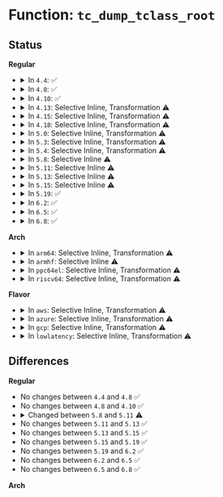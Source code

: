 # Function: <code>tc_dump_tclass_root</code>

## Status
<b>Regular</b>
<ul>
<li>
<details>
<summary>In <code>4.4</code>: ✅</summary>

```c
int tc_dump_tclass_root(struct Qdisc *root, struct sk_buff *skb, struct tcmsg *tcm, struct netlink_callback *cb, int *t_p, int s_t);
```

**Collision:** Unique Static

**Inline:** No

**Transformation:** False

**Instances:**

```
In net/sched/sch_api.c (ffffffff817435c0)
Location: net/sched/sch_api.c:1761
Inline: False
Direct callers:
  - net/sched/sch_api.c:tc_dump_tclass
  - net/sched/sch_api.c:tc_dump_tclass
```
**Symbols:**

```
ffffffff817435c0-ffffffff81743665: tc_dump_tclass_root (STB_LOCAL)
```
</details>
</li>
<li>
<details>
<summary>In <code>4.8</code>: ✅</summary>

```c
int tc_dump_tclass_root(struct Qdisc *root, struct sk_buff *skb, struct tcmsg *tcm, struct netlink_callback *cb, int *t_p, int s_t);
```

**Collision:** Unique Static

**Inline:** No

**Transformation:** False

**Instances:**

```
In net/sched/sch_api.c (ffffffff817b0460)
Location: net/sched/sch_api.c:1763
Inline: False
Direct callers:
  - net/sched/sch_api.c:tc_dump_tclass
  - net/sched/sch_api.c:tc_dump_tclass
```
**Symbols:**

```
ffffffff817b0460-ffffffff817b0505: tc_dump_tclass_root (STB_LOCAL)
```
</details>
</li>
<li>
<details>
<summary>In <code>4.10</code>: ✅</summary>

```c
int tc_dump_tclass_root(struct Qdisc *root, struct sk_buff *skb, struct tcmsg *tcm, struct netlink_callback *cb, int *t_p, int s_t);
```

**Collision:** Unique Static

**Inline:** No

**Transformation:** False

**Instances:**

```
In net/sched/sch_api.c (ffffffff817dfb60)
Location: net/sched/sch_api.c:1798
Inline: False
Direct callers:
  - net/sched/sch_api.c:tc_dump_tclass
  - net/sched/sch_api.c:tc_dump_tclass
```
**Symbols:**

```
ffffffff817dfb60-ffffffff817dfc43: tc_dump_tclass_root (STB_LOCAL)
```
</details>
</li>
<li>
<details>
<summary>In <code>4.13</code>: Selective Inline, Transformation ⚠️</summary>

**Collision:** Unique Static

**Inline:** Selective

**Transformation:** True

**Instances:**

```
In net/sched/sch_api.c (ffffffff817ff19c)
Location: net/sched/sch_api.c:1816
Inline: True
Inline callers:
  - net/sched/sch_api.c:tc_dump_tclass
  - net/sched/sch_api.c:tc_dump_tclass
Direct callers:
  - net/sched/sch_api.c:tc_dump_tclass
  - net/sched/sch_api.c:tc_dump_tclass
```
**Symbols:**

```
ffffffff817fefe0-ffffffff817ff104: tc_dump_tclass_root.part.28 (STB_LOCAL)
```
</details>
</li>
<li>
<details>
<summary>In <code>4.15</code>: Selective Inline, Transformation ⚠️</summary>

**Collision:** Unique Static

**Inline:** Selective

**Transformation:** True

**Instances:**

```
In net/sched/sch_api.c (ffffffff8187ce2c)
Location: net/sched/sch_api.c:1878
Inline: True
Inline callers:
  - net/sched/sch_api.c:tc_dump_tclass
  - net/sched/sch_api.c:tc_dump_tclass
Direct callers:
  - net/sched/sch_api.c:tc_dump_tclass
  - net/sched/sch_api.c:tc_dump_tclass
```
**Symbols:**

```
ffffffff8187cc70-ffffffff8187cd94: tc_dump_tclass_root.part.29 (STB_LOCAL)
```
</details>
</li>
<li>
<details>
<summary>In <code>4.18</code>: Selective Inline, Transformation ⚠️</summary>

**Collision:** Unique Static

**Inline:** Selective

**Transformation:** True

**Instances:**

```
In net/sched/sch_api.c (ffffffff818cf6bc)
Location: net/sched/sch_api.c:2021
Inline: True
Inline callers:
  - net/sched/sch_api.c:tc_dump_tclass
  - net/sched/sch_api.c:tc_dump_tclass
Direct callers:
  - net/sched/sch_api.c:tc_dump_tclass
  - net/sched/sch_api.c:tc_dump_tclass
```
**Symbols:**

```
ffffffff818cf500-ffffffff818cf624: tc_dump_tclass_root.part.33 (STB_LOCAL)
```
</details>
</li>
<li>
<details>
<summary>In <code>5.0</code>: Selective Inline, Transformation ⚠️</summary>

**Collision:** Unique Static

**Inline:** Selective

**Transformation:** True

**Instances:**

```
In net/sched/sch_api.c (ffffffff818fa5ac)
Location: net/sched/sch_api.c:2119
Inline: True
Inline callers:
  - net/sched/sch_api.c:tc_dump_tclass
  - net/sched/sch_api.c:tc_dump_tclass
Direct callers:
  - net/sched/sch_api.c:tc_dump_tclass
  - net/sched/sch_api.c:tc_dump_tclass
```
**Symbols:**

```
ffffffff818fa3f0-ffffffff818fa51c: tc_dump_tclass_root.part.28 (STB_LOCAL)
```
</details>
</li>
<li>
<details>
<summary>In <code>5.3</code>: Selective Inline, Transformation ⚠️</summary>

**Collision:** Unique Static

**Inline:** Selective

**Transformation:** True

**Instances:**

```
In net/sched/sch_api.c (ffffffff81959e5f)
Location: net/sched/sch_api.c:2136
Inline: True
Inline callers:
  - net/sched/sch_api.c:tc_dump_tclass
  - net/sched/sch_api.c:tc_dump_tclass
Direct callers:
  - net/sched/sch_api.c:tc_dump_tclass
  - net/sched/sch_api.c:tc_dump_tclass
```
**Symbols:**

```
ffffffff81959ca0-ffffffff81959dca: tc_dump_tclass_root.part.0 (STB_LOCAL)
```
</details>
</li>
<li>
<details>
<summary>In <code>5.4</code>: Selective Inline, Transformation ⚠️</summary>

**Collision:** Unique Static

**Inline:** Selective

**Transformation:** True

**Instances:**

```
In net/sched/sch_api.c (ffffffff819902ff)
Location: net/sched/sch_api.c:2157
Inline: True
Inline callers:
  - net/sched/sch_api.c:tc_dump_tclass
  - net/sched/sch_api.c:tc_dump_tclass
Direct callers:
  - net/sched/sch_api.c:tc_dump_tclass
  - net/sched/sch_api.c:tc_dump_tclass
```
**Symbols:**

```
ffffffff81990140-ffffffff8199026a: tc_dump_tclass_root.part.0 (STB_LOCAL)
```
</details>
</li>
<li>
<details>
<summary>In <code>5.8</code>: Selective Inline ⚠️</summary>

```c
int tc_dump_tclass_root(struct Qdisc *root, struct sk_buff *skb, struct tcmsg *tcm, struct netlink_callback *cb, int *t_p, int s_t);
```

**Collision:** Unique Static

**Inline:** Selective

**Transformation:** False

**Instances:**

```
In net/sched/sch_api.c (ffffffff81a67c80)
Location: net/sched/sch_api.c:2167
Inline: True
Direct callers:
  - net/sched/sch_api.c:tc_dump_tclass
  - net/sched/sch_api.c:tc_dump_tclass
```
**Symbols:**

```
ffffffff81a67c80-ffffffff81a67da5: tc_dump_tclass_root (STB_LOCAL)
```
</details>
</li>
<li>
<details>
<summary>In <code>5.11</code>: Selective Inline ⚠️</summary>

```c
int tc_dump_tclass_root(struct Qdisc *root, struct sk_buff *skb, struct tcmsg *tcm, struct netlink_callback *cb, int *t_p, int s_t, bool recur);
```

**Collision:** Unique Static

**Inline:** Selective

**Transformation:** False

**Instances:**

```
In net/sched/sch_api.c (ffffffff81a70380)
Location: net/sched/sch_api.c:2168
Inline: True
Direct callers:
  - net/sched/sch_api.c:tc_dump_tclass
  - net/sched/sch_api.c:tc_dump_tclass
```
**Symbols:**

```
ffffffff81a70380-ffffffff81a704a9: tc_dump_tclass_root (STB_LOCAL)
```
</details>
</li>
<li>
<details>
<summary>In <code>5.13</code>: Selective Inline ⚠️</summary>

```c
int tc_dump_tclass_root(struct Qdisc *root, struct sk_buff *skb, struct tcmsg *tcm, struct netlink_callback *cb, int *t_p, int s_t, bool recur);
```

**Collision:** Unique Static

**Inline:** Selective

**Transformation:** False

**Instances:**

```
In net/sched/sch_api.c (ffffffff81a58c80)
Location: net/sched/sch_api.c:2169
Inline: True
Direct callers:
  - net/sched/sch_api.c:tc_dump_tclass
  - net/sched/sch_api.c:tc_dump_tclass
```
**Symbols:**

```
ffffffff81a58c80-ffffffff81a58da9: tc_dump_tclass_root (STB_LOCAL)
```
</details>
</li>
<li>
<details>
<summary>In <code>5.15</code>: Selective Inline ⚠️</summary>

```c
int tc_dump_tclass_root(struct Qdisc *root, struct sk_buff *skb, struct tcmsg *tcm, struct netlink_callback *cb, int *t_p, int s_t, bool recur);
```

**Collision:** Unique Static

**Inline:** Selective

**Transformation:** False

**Instances:**

```
In net/sched/sch_api.c (ffffffff81b11c90)
Location: net/sched/sch_api.c:2170
Inline: True
Direct callers:
  - net/sched/sch_api.c:tc_dump_tclass
  - net/sched/sch_api.c:tc_dump_tclass
```
**Symbols:**

```
ffffffff81b11c90-ffffffff81b11de7: tc_dump_tclass_root (STB_LOCAL)
```
</details>
</li>
<li>
<details>
<summary>In <code>5.19</code>: ✅</summary>

```c
int tc_dump_tclass_root(struct Qdisc *root, struct sk_buff *skb, struct tcmsg *tcm, struct netlink_callback *cb, int *t_p, int s_t, bool recur);
```

**Collision:** Unique Static

**Inline:** No

**Transformation:** False

**Instances:**

```
In net/sched/sch_api.c (ffffffff81c98f50)
Location: net/sched/sch_api.c:2161
Inline: False
Direct callers:
  - net/sched/sch_api.c:tc_dump_tclass
  - net/sched/sch_api.c:tc_dump_tclass
```
**Symbols:**

```
ffffffff81c98f50-ffffffff81c990bc: tc_dump_tclass_root (STB_LOCAL)
```
</details>
</li>
<li>
<details>
<summary>In <code>6.2</code>: ✅</summary>

```c
int tc_dump_tclass_root(struct Qdisc *root, struct sk_buff *skb, struct tcmsg *tcm, struct netlink_callback *cb, int *t_p, int s_t, bool recur);
```

**Collision:** Unique Static

**Inline:** No

**Transformation:** False

**Instances:**

```
In net/sched/sch_api.c (ffffffff81e54e30)
Location: net/sched/sch_api.c:2175
Inline: False
Direct callers:
  - net/sched/sch_api.c:tc_dump_tclass
  - net/sched/sch_api.c:tc_dump_tclass
```
**Symbols:**

```
ffffffff81e54e30-ffffffff81e54f9c: tc_dump_tclass_root (STB_LOCAL)
```
</details>
</li>
<li>
<details>
<summary>In <code>6.5</code>: ✅</summary>

```c
int tc_dump_tclass_root(struct Qdisc *root, struct sk_buff *skb, struct tcmsg *tcm, struct netlink_callback *cb, int *t_p, int s_t, bool recur);
```

**Collision:** Unique Static

**Inline:** No

**Transformation:** False

**Instances:**

```
In net/sched/sch_api.c (ffffffff81eb06e0)
Location: net/sched/sch_api.c:2249
Inline: False
Direct callers:
  - net/sched/sch_api.c:tc_dump_tclass
  - net/sched/sch_api.c:tc_dump_tclass
```
**Symbols:**

```
ffffffff81eb06e0-ffffffff81eb084c: tc_dump_tclass_root (STB_LOCAL)
```
</details>
</li>
<li>
<details>
<summary>In <code>6.8</code>: ✅</summary>

```c
int tc_dump_tclass_root(struct Qdisc *root, struct sk_buff *skb, struct tcmsg *tcm, struct netlink_callback *cb, int *t_p, int s_t, bool recur);
```

**Collision:** Unique Static

**Inline:** No

**Transformation:** False

**Instances:**

```
In net/sched/sch_api.c (ffffffff81f73150)
Location: net/sched/sch_api.c:2306
Inline: False
Direct callers:
  - net/sched/sch_api.c:tc_dump_tclass
  - net/sched/sch_api.c:tc_dump_tclass
```
**Symbols:**

```
ffffffff81f73150-ffffffff81f732bc: tc_dump_tclass_root (STB_LOCAL)
```
</details>
</li>
</ul>
<b>Arch</b>
<ul>
<li>
<details>
<summary>In <code>arm64</code>: Selective Inline, Transformation ⚠️</summary>

**Collision:** Unique Static

**Inline:** Selective

**Transformation:** True

**Instances:**

```
In net/sched/sch_api.c (ffff800010c3c948)
Location: net/sched/sch_api.c:2157
Inline: True
Inline callers:
  - net/sched/sch_api.c:tc_dump_tclass
  - net/sched/sch_api.c:tc_dump_tclass
Direct callers:
  - net/sched/sch_api.c:tc_dump_tclass
  - net/sched/sch_api.c:tc_dump_tclass
```
**Symbols:**

```
ffff800010c3c118-ffff800010c3c26c: tc_dump_tclass_root.part.0 (STB_LOCAL)
```
</details>
</li>
<li>
<details>
<summary>In <code>armhf</code>: Selective Inline ⚠️</summary>

```c
int tc_dump_tclass_root(struct Qdisc *root, struct sk_buff *skb, struct tcmsg *tcm, struct netlink_callback *cb, int *t_p, int s_t);
```

**Collision:** Unique Static

**Inline:** Selective

**Transformation:** False

**Instances:**

```
In net/sched/sch_api.c (c0d4df74)
Location: net/sched/sch_api.c:2157
Inline: True
Direct callers:
  - net/sched/sch_api.c:tc_dump_tclass
  - net/sched/sch_api.c:tc_dump_tclass
```
**Symbols:**

```
c0d4df74-c0d4e0a8: tc_dump_tclass_root (STB_LOCAL)
```
</details>
</li>
<li>
<details>
<summary>In <code>ppc64el</code>: Selective Inline, Transformation ⚠️</summary>

**Collision:** Unique Static

**Inline:** Selective

**Transformation:** True

**Instances:**

```
In net/sched/sch_api.c (c000000000d3671c)
Location: net/sched/sch_api.c:2157
Inline: True
Inline callers:
  - net/sched/sch_api.c:tc_dump_tclass
  - net/sched/sch_api.c:tc_dump_tclass
Direct callers:
  - net/sched/sch_api.c:tc_dump_tclass
  - net/sched/sch_api.c:tc_dump_tclass
```
**Symbols:**

```
c000000000d35cd0-c000000000d35eac: tc_dump_tclass_root.part.0 (STB_LOCAL)
```
</details>
</li>
<li>
<details>
<summary>In <code>riscv64</code>: Selective Inline, Transformation ⚠️</summary>

**Collision:** Unique Static

**Inline:** Selective

**Transformation:** True

**Instances:**

```
In net/sched/sch_api.c (ffffffe0007ad2fc)
Location: net/sched/sch_api.c:2157
Inline: True
Inline callers:
  - net/sched/sch_api.c:tc_dump_tclass
  - net/sched/sch_api.c:tc_dump_tclass
Direct callers:
  - net/sched/sch_api.c:tc_dump_tclass
  - net/sched/sch_api.c:tc_dump_tclass
```
**Symbols:**

```
ffffffe0007ad1ac-ffffffe0007ad294: tc_dump_tclass_root.part.0 (STB_LOCAL)
```
</details>
</li>
</ul>
<b>Flavor</b>
<ul>
<li>
<details>
<summary>In <code>aws</code>: Selective Inline, Transformation ⚠️</summary>

**Collision:** Unique Static

**Inline:** Selective

**Transformation:** True

**Instances:**

```
In net/sched/sch_api.c (ffffffff8193016f)
Location: net/sched/sch_api.c:2157
Inline: True
Inline callers:
  - net/sched/sch_api.c:tc_dump_tclass
  - net/sched/sch_api.c:tc_dump_tclass
Direct callers:
  - net/sched/sch_api.c:tc_dump_tclass
  - net/sched/sch_api.c:tc_dump_tclass
```
**Symbols:**

```
ffffffff8192ffb0-ffffffff819300da: tc_dump_tclass_root.part.0 (STB_LOCAL)
```
</details>
</li>
<li>
<details>
<summary>In <code>azure</code>: Selective Inline, Transformation ⚠️</summary>

**Collision:** Unique Static

**Inline:** Selective

**Transformation:** True

**Instances:**

```
In net/sched/sch_api.c (ffffffff818e9c6f)
Location: net/sched/sch_api.c:2157
Inline: True
Inline callers:
  - net/sched/sch_api.c:tc_dump_tclass
  - net/sched/sch_api.c:tc_dump_tclass
Direct callers:
  - net/sched/sch_api.c:tc_dump_tclass
  - net/sched/sch_api.c:tc_dump_tclass
```
**Symbols:**

```
ffffffff818e9ab0-ffffffff818e9bda: tc_dump_tclass_root.part.0 (STB_LOCAL)
```
</details>
</li>
<li>
<details>
<summary>In <code>gcp</code>: Selective Inline, Transformation ⚠️</summary>

**Collision:** Unique Static

**Inline:** Selective

**Transformation:** True

**Instances:**

```
In net/sched/sch_api.c (ffffffff819812ff)
Location: net/sched/sch_api.c:2157
Inline: True
Inline callers:
  - net/sched/sch_api.c:tc_dump_tclass
  - net/sched/sch_api.c:tc_dump_tclass
Direct callers:
  - net/sched/sch_api.c:tc_dump_tclass
  - net/sched/sch_api.c:tc_dump_tclass
```
**Symbols:**

```
ffffffff81981140-ffffffff8198126a: tc_dump_tclass_root.part.0 (STB_LOCAL)
```
</details>
</li>
<li>
<details>
<summary>In <code>lowlatency</code>: Selective Inline, Transformation ⚠️</summary>

**Collision:** Unique Static

**Inline:** Selective

**Transformation:** True

**Instances:**

```
In net/sched/sch_api.c (ffffffff819a387f)
Location: net/sched/sch_api.c:2157
Inline: True
Inline callers:
  - net/sched/sch_api.c:tc_dump_tclass
  - net/sched/sch_api.c:tc_dump_tclass
Direct callers:
  - net/sched/sch_api.c:tc_dump_tclass
  - net/sched/sch_api.c:tc_dump_tclass
```
**Symbols:**

```
ffffffff819a36c0-ffffffff819a37ea: tc_dump_tclass_root.part.0 (STB_LOCAL)
```
</details>
</li>
</ul>

## Differences
<b>Regular</b>
<ul>
<li>
No changes between <code>4.4</code> and <code>4.8</code> ✅
</li>
<li>
No changes between <code>4.8</code> and <code>4.10</code> ✅
</li>
<li>
<details>
<summary>Changed between <code>5.8</code> and <code>5.11</code> ⚠️</summary>
<ul>
<li>
<b>Param added. </b>
<code>bool recur</code>
</li>
</ul>
</details>
</li>
<li>
No changes between <code>5.11</code> and <code>5.13</code> ✅
</li>
<li>
No changes between <code>5.13</code> and <code>5.15</code> ✅
</li>
<li>
No changes between <code>5.15</code> and <code>5.19</code> ✅
</li>
<li>
No changes between <code>5.19</code> and <code>6.2</code> ✅
</li>
<li>
No changes between <code>6.2</code> and <code>6.5</code> ✅
</li>
<li>
No changes between <code>6.5</code> and <code>6.8</code> ✅
</li>
</ul>
<b>Arch</b>
<ul>
</ul>
